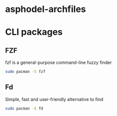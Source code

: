 # asphodel-archfiles

# CLI packages

## FZF
fzf is a general-purpose command-line fuzzy finder

```bash
sudo pacman -S fzf
```

## Fd
Simple, fast and user-friendly alternative to find

```bash
sudo pacman -S fd
```
